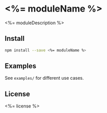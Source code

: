 # <%= moduleName %>

<%= moduleDescription %>

## Install

```bash
npm install --save <%= moduleName %>
```

## Examples

See `examples/` for different use cases.

## License

<%= license %>
